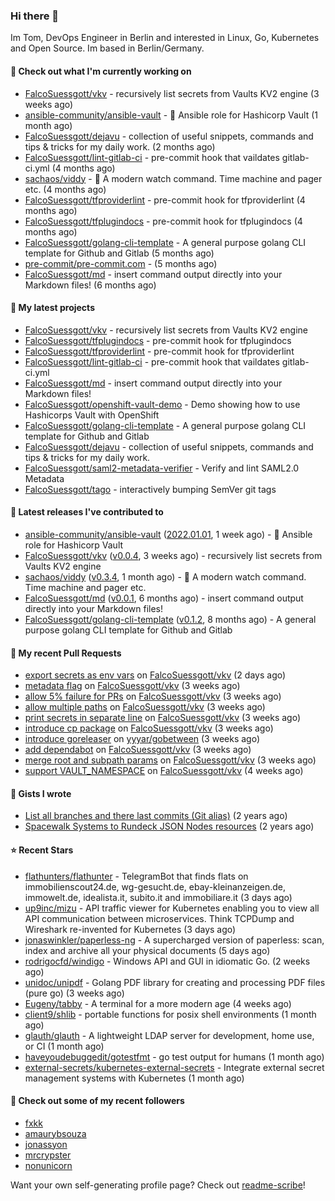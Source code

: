 ### Hi there 👋

Im Tom, DevOps Engineer in Berlin and interested in Linux, Go, Kubernetes and Open Source.
Im based in Berlin/Germany.

#### 👷 Check out what I'm currently working on

- [FalcoSuessgott/vkv](https://github.com/FalcoSuessgott/vkv) - recursively list secrets from Vaults KV2 engine (3 weeks ago)
- [ansible-community/ansible-vault](https://github.com/ansible-community/ansible-vault) - :key: Ansible role for Hashicorp Vault (1 month ago)
- [FalcoSuessgott/dejavu](https://github.com/FalcoSuessgott/dejavu) - collection of useful snippets, commands and tips &amp; tricks for my daily work. (2 months ago)
- [FalcoSuessgott/lint-gitlab-ci](https://github.com/FalcoSuessgott/lint-gitlab-ci) - pre-commit hook that vaildates gitlab-ci.yml (4 months ago)
- [sachaos/viddy](https://github.com/sachaos/viddy) - 👀 A modern watch command. Time machine and pager etc. (4 months ago)
- [FalcoSuessgott/tfproviderlint](https://github.com/FalcoSuessgott/tfproviderlint) - pre-commit hook for tfproviderlint (4 months ago)
- [FalcoSuessgott/tfplugindocs](https://github.com/FalcoSuessgott/tfplugindocs) - pre-commit hook for tfplugindocs (4 months ago)
- [FalcoSuessgott/golang-cli-template](https://github.com/FalcoSuessgott/golang-cli-template) - A general purpose golang CLI  template for Github and Gitlab (5 months ago)
- [pre-commit/pre-commit.com](https://github.com/pre-commit/pre-commit.com) -  (5 months ago)
- [FalcoSuessgott/md](https://github.com/FalcoSuessgott/md) - insert command output directly into your Markdown files! (6 months ago)

#### 🌱 My latest projects

- [FalcoSuessgott/vkv](https://github.com/FalcoSuessgott/vkv) - recursively list secrets from Vaults KV2 engine
- [FalcoSuessgott/tfplugindocs](https://github.com/FalcoSuessgott/tfplugindocs) - pre-commit hook for tfplugindocs
- [FalcoSuessgott/tfproviderlint](https://github.com/FalcoSuessgott/tfproviderlint) - pre-commit hook for tfproviderlint
- [FalcoSuessgott/lint-gitlab-ci](https://github.com/FalcoSuessgott/lint-gitlab-ci) - pre-commit hook that vaildates gitlab-ci.yml
- [FalcoSuessgott/md](https://github.com/FalcoSuessgott/md) - insert command output directly into your Markdown files!
- [FalcoSuessgott/openshift-vault-demo](https://github.com/FalcoSuessgott/openshift-vault-demo) - Demo showing how to use Hashicorps Vault with OpenShift
- [FalcoSuessgott/golang-cli-template](https://github.com/FalcoSuessgott/golang-cli-template) - A general purpose golang CLI  template for Github and Gitlab
- [FalcoSuessgott/dejavu](https://github.com/FalcoSuessgott/dejavu) - collection of useful snippets, commands and tips &amp; tricks for my daily work.
- [FalcoSuessgott/saml2-metadata-verifier](https://github.com/FalcoSuessgott/saml2-metadata-verifier) - Verify and lint SAML2.0 Metadata 
- [FalcoSuessgott/tago](https://github.com/FalcoSuessgott/tago) - interactively bumping SemVer git tags

#### 🔭 Latest releases I've contributed to

- [ansible-community/ansible-vault](https://github.com/ansible-community/ansible-vault) ([2022.01.01](https://github.com/ansible-community/ansible-vault/releases/tag/2022.01.01), 1 week ago) - :key: Ansible role for Hashicorp Vault
- [FalcoSuessgott/vkv](https://github.com/FalcoSuessgott/vkv) ([v0.0.4](https://github.com/FalcoSuessgott/vkv/releases/tag/v0.0.4), 3 weeks ago) - recursively list secrets from Vaults KV2 engine
- [sachaos/viddy](https://github.com/sachaos/viddy) ([v0.3.4](https://github.com/sachaos/viddy/releases/tag/v0.3.4), 1 month ago) - 👀 A modern watch command. Time machine and pager etc.
- [FalcoSuessgott/md](https://github.com/FalcoSuessgott/md) ([v0.0.1](https://github.com/FalcoSuessgott/md/releases/tag/v0.0.1), 6 months ago) - insert command output directly into your Markdown files!
- [FalcoSuessgott/golang-cli-template](https://github.com/FalcoSuessgott/golang-cli-template) ([v0.1.2](https://github.com/FalcoSuessgott/golang-cli-template/releases/tag/v0.1.2), 8 months ago) - A general purpose golang CLI  template for Github and Gitlab

#### 🔨 My recent Pull Requests

- [export secrets as env vars](https://github.com/FalcoSuessgott/vkv/pull/19) on [FalcoSuessgott/vkv](https://github.com/FalcoSuessgott/vkv) (2 days ago)
- [metadata flag](https://github.com/FalcoSuessgott/vkv/pull/14) on [FalcoSuessgott/vkv](https://github.com/FalcoSuessgott/vkv) (3 weeks ago)
- [allow 5% failure for PRs](https://github.com/FalcoSuessgott/vkv/pull/13) on [FalcoSuessgott/vkv](https://github.com/FalcoSuessgott/vkv) (3 weeks ago)
- [allow multiple paths](https://github.com/FalcoSuessgott/vkv/pull/12) on [FalcoSuessgott/vkv](https://github.com/FalcoSuessgott/vkv) (3 weeks ago)
- [print secrets in separate line](https://github.com/FalcoSuessgott/vkv/pull/11) on [FalcoSuessgott/vkv](https://github.com/FalcoSuessgott/vkv) (3 weeks ago)
- [introduce cp package](https://github.com/FalcoSuessgott/vkv/pull/10) on [FalcoSuessgott/vkv](https://github.com/FalcoSuessgott/vkv) (3 weeks ago)
- [introduce goreleaser](https://github.com/yyyar/gobetween/pull/323) on [yyyar/gobetween](https://github.com/yyyar/gobetween) (3 weeks ago)
- [add dependabot](https://github.com/FalcoSuessgott/vkv/pull/7) on [FalcoSuessgott/vkv](https://github.com/FalcoSuessgott/vkv) (3 weeks ago)
- [merge root and subpath params](https://github.com/FalcoSuessgott/vkv/pull/6) on [FalcoSuessgott/vkv](https://github.com/FalcoSuessgott/vkv) (3 weeks ago)
- [support VAULT_NAMESPACE](https://github.com/FalcoSuessgott/vkv/pull/5) on [FalcoSuessgott/vkv](https://github.com/FalcoSuessgott/vkv) (4 weeks ago)

#### 📓 Gists I wrote

- [List all branches and there last commits (Git alias)](https://gist.github.com/71f19bad6289358e22fcf92aff0f2eda) (2 years ago)
- [Spacewalk Systems to Rundeck JSON Nodes resources](https://gist.github.com/ebd0f0518a82a781911018fcfb38b343) (2 years ago)

#### ⭐ Recent Stars

- [flathunters/flathunter](https://github.com/flathunters/flathunter) - TelegramBot that finds flats on immobilienscout24.de, wg-gesucht.de, ebay-kleinanzeigen.de, immowelt.de, idealista.it, subito.it and immobiliare.it (3 days ago)
- [up9inc/mizu](https://github.com/up9inc/mizu) - API traffic viewer for Kubernetes enabling you to view all API communication between microservices. Think TCPDump and Wireshark re-invented for Kubernetes (3 days ago)
- [jonaswinkler/paperless-ng](https://github.com/jonaswinkler/paperless-ng) - A supercharged version of paperless: scan, index and archive all your physical documents (5 days ago)
- [rodrigocfd/windigo](https://github.com/rodrigocfd/windigo) - Windows API and GUI in idiomatic Go. (2 weeks ago)
- [unidoc/unipdf](https://github.com/unidoc/unipdf) - Golang PDF library for creating and processing PDF files (pure go) (3 weeks ago)
- [Eugeny/tabby](https://github.com/Eugeny/tabby) - A terminal for a more modern age (4 weeks ago)
- [client9/shlib](https://github.com/client9/shlib) - portable functions for posix shell environments (1 month ago)
- [glauth/glauth](https://github.com/glauth/glauth) - A lightweight LDAP server for development, home use, or CI (1 month ago)
- [haveyoudebuggedit/gotestfmt](https://github.com/haveyoudebuggedit/gotestfmt) - go test output for humans (1 month ago)
- [external-secrets/kubernetes-external-secrets](https://github.com/external-secrets/kubernetes-external-secrets) - Integrate external secret management systems with Kubernetes (1 month ago)

#### 👯 Check out some of my recent followers

- [fxkk](https://github.com/fxkk)
- [amaurybsouza](https://github.com/amaurybsouza)
- [jonassyon](https://github.com/jonassyon)
- [mrcrypster](https://github.com/mrcrypster)
- [nonunicorn](https://github.com/nonunicorn)

Want your own self-generating profile page? Check out [readme-scribe](https://github.com/muesli/readme-scribe)!